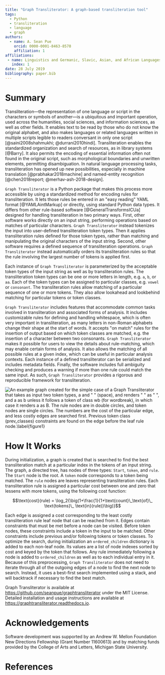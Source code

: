 ```yaml
---
title: "Graph Transliterator: A graph-based transliteration tool"
tags:
  - Python
  - transliteration
  - language
  - graph
authors:
  - name: A. Sean Pue
    orcid: 0000-0001-8463-8578
    affiliation: 1
affiliations:
 - name: Linguistics and Germanic, Slavic, Asian, and African Languages, Michigan State University
   index: 1
date: 28 July 2019
bibliography: paper.bib
---
```


# Summary

Transliteration—the representation of one language or script in the characters or
symbols of another—is a ubiquitous and important operation, used across the humanities,
social sciences, and information sciences, as well as other fields. It enables text to
be read by those who do not know the original alphabet, and also makes languages or
related languages written in multiple scripts legible to readers conversant in only one
script [@saini2008shahmukhi; @durrani2010hindi]. Transliteration enables the
standardized organization and search of resources, as in library systems [@Barry]. It
also permits the encoding of essential information often not found in the original
script, such as morphological boundaries and unwritten elements, permitting
disambiguation. In natural language processing tasks, transliteration has opened up new
possibilities, especially in machine translation [@prabhakar2018machine] and
named-entity recognition [@chen2018report; @merhav-ash-2018-design].

``Graph Transliterator`` is a Python package that makes this process more
accessible by using a standardized method for encoding rules for
transliteration. It lets those rules be entered in an "easy reading" YAML
format [@YAMLAintMarkup] or directly, using standard Python data types. It
differs from other rule-based software [@GeneralTransformsICUa] designed for handling
transliteration in two primary ways. First, other software works directly on an
input string, performing operations based on matches of particular characters.
``Graph Transliterator`` instead tokenizes the input into user-defined
transliteration token types. Then it applies transliteration rules defined for
those token types, rather than matching and manipulating the original
characters of the input string. Second, other software requires a defined
sequence of transliteration operations. ``Graph Transliterator`` instead
automatically orders its transliteration rules so that the rule involving the
largest number of tokens is applied first.

Each instance of ``Graph Transliterator`` is parameterized by the acceptable
token types of the input string as well as by transliteration rules. The
transliteration token types can be one or more letters in length, e.g. `a`,
`b`, or `aa`. Each of the token types can be assigned to particular classes,
e.g. `vowel` or `consonant`. The transliteration rules allow matching of a
particular sequence of one or more tokens. They also allow lookahead and
lookbehind matching for particular tokens or token classes.

``Graph Transliterator`` includes features that accommodate common tasks
involved in transliteration and associated forms of analysis. It includes
customizable rules for defining and handling whitespace, which is often very
important in transliteration, as many letters in non-Roman alphabets change
their shape at the start of words. It accepts "on match" rules for the
insertion of output based on which token classes are matched, e.g. the
insertion of a character between two consonants.  ``Graph Transliterator``
makes it possible for users to view the details about rule-matching, which may
enable certain forms of analysis.  It also allows the matching of all possible
rules at a given index, which can be useful in particular analysis contexts.
Each instance of a defined transliterator can be serialized and includes
metadata fields. Finally, the software includes full ambiguity checking and
produces a warning if more than one rule could match the same input. As such,
``Graph Transliterator`` provides a rigorous and reproducible framework for
transliteration.

![An example graph created for the simple case of a ``Graph Transliterator``
that takes as input two token types, `a` and `" "` (space), and renders `" "`
as `" "`, and `a` as `b` unless it follows a token of class `wb` (for
wordbreak), in which case it renders `a` as `B`. The `rule` nodes are in double
circles, and `token` nodes  are single circles. The numbers are the cost of
the particular edge, and less costly edges are searched first. Previous token
class (`prev_classes`) constraints are found on the edge before the leaf rule
node.\label{figure1}](figure1.png)

# How It Works

During initialization, a graph is created that is searched to find the best
transliteration match at a particular index in the tokens of an input string.
The graph, a directed tree, has nodes of three types: `Start`,
`token`, and `rule`.  The `Start` node is the root. A `token` node corresponds
to a token being matched. The `rule` nodes are leaves representing
transliteration rules. Each transliteration rule is assigned a particular cost
between one and zero that lessens with more tokens, using the following cost
function:

$$\text{cost}(rule) = \log_2{\big(1+\frac{1}{1+\text{count}\_\text{of}\_ \text{tokens}\_ \text{in}(rule)}\big)}$$

Each edge is assigned a cost corresponding to the least costly transliteration
rule leaf node that can be reached from it. Edges contain constraints that must
be met before a node can be visited. Before token nodes, these constraints
include a token in the input to be matched. Other constraints include
previous and/or following tokens or token classes. To optimize the search,
during initialization an `ordered_children` dictionary is added to each
non-leaf node. Its values  are a list of node indexes sorted by cost and keyed
by the token that follows. Any rule immediately following a node is added to
``ordered_children`` as well as to each individual entry in it. Because of
this preprocessing, ``Graph Transliterator`` does not need to iterate through
all of the outgoing edges of a node to find the next node to search. Instead,
it uses a best-first search implemented using a stack, and will backtrack if
necessary to find the best match.

Graph Transliterator is available at
<https://github.com/seanpue/graphtransliterator> under the MIT License.
Detailed installation and usage instructions are available at
<https://graphtransliterator.readthedocs.io>.

# Acknowledgements

Software development was supported by an Andrew W. Mellon Foundation New
Directions Fellowship (Grant Number 11600613) and by matching funds provided by
the College of Arts and Letters, Michigan State University.

# References
